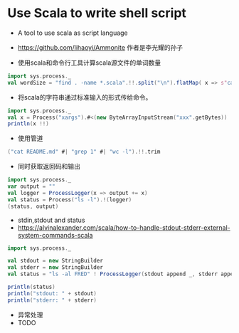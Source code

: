 # Use Scala to write shell script

* A tool to use scala as script language
* https://github.com/lihaoyi/Ammonite 作者是李光耀的孙子

* 使用scala和命令行工具计算scala源文件的单词数量
```scala
import sys.process._
val wordSize = "find . -name *.scala".!!.split("\n").flatMap( x => s"cat $x".!!.split("""\s+|\n""")).length
```

* 将scala的字符串通过标准输入的形式传给命令。
```scala
import sys.process._
val x = Process("xargs").#<(new ByteArrayInputStream("xxx".getBytes))
println(x !!)
```

* 使用管道
```scala
("cat README.md" #| "grep 1" #| "wc -l").!!.trim
```

* 同时获取返回码和输出
```scala
import sys.process._
var output = ""
val logger = ProcessLogger(x => output += x)
val status = Process("ls -l").!(logger)
(status, output)
```

* stdin,stdout and status
* https://alvinalexander.com/scala/how-to-handle-stdout-stderr-external-system-commands-scala
```scala
import sys.process._

val stdout = new StringBuilder
val stderr = new StringBuilder
val status = "ls -al FRED" ! ProcessLogger(stdout append _, stderr append _)

println(status)
println("stdout: " + stdout)
println("stderr: " + stderr)
```
* 异常处理
* TODO
